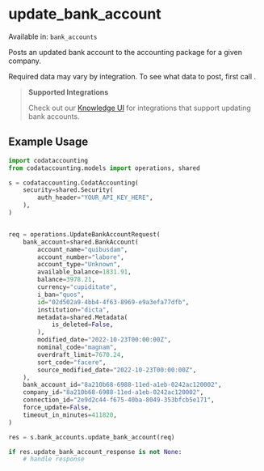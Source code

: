 # update_bank_account
Available in: `bank_accounts`

Posts an updated bank account to the accounting package for a given company.

Required data may vary by integration. To see what data to post, first call []().

> **Supported Integrations**
> 
> Check out our [Knowledge UI](https://knowledge.codat.io/supported-features/accounting?view=tab-by-data-type&dataType=bankAccounts) for integrations that support updating bank accounts.

## Example Usage
```python
import codataccounting
from codataccounting.models import operations, shared

s = codataccounting.CodatAccounting(
    security=shared.Security(
        auth_header="YOUR_API_KEY_HERE",
    ),
)


req = operations.UpdateBankAccountRequest(
    bank_account=shared.BankAccount(
        account_name="quibusdam",
        account_number="labore",
        account_type="Unknown",
        available_balance=1831.91,
        balance=3978.21,
        currency="cupiditate",
        i_ban="quos",
        id="02d502a9-4bb4-4f63-8969-e9a3efa77dfb",
        institution="dicta",
        metadata=shared.Metadata(
            is_deleted=False,
        ),
        modified_date="2022-10-23T00:00:00Z",
        nominal_code="magnam",
        overdraft_limit=7670.24,
        sort_code="facere",
        source_modified_date="2022-10-23T00:00:00Z",
    ),
    bank_account_id="8a210b68-6988-11ed-a1eb-0242ac120002",
    company_id="8a210b68-6988-11ed-a1eb-0242ac120002",
    connection_id="2e9d2c44-f675-40ba-8049-353bfcb5e171",
    force_update=False,
    timeout_in_minutes=411820,
)

res = s.bank_accounts.update_bank_account(req)

if res.update_bank_account_response is not None:
    # handle response
```